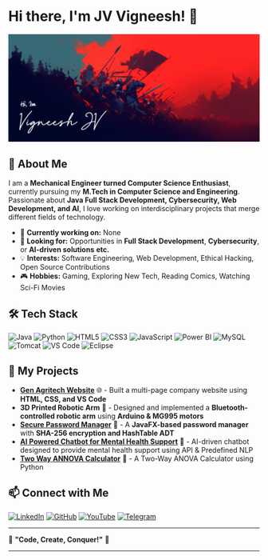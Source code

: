 # Hi there, I'm JV Vigneesh! 👋
![Banner](img/ProfileBanner.png)

## 🚀 About Me
I am a **Mechanical Engineer turned Computer Science Enthusiast**, currently pursuing my **M.Tech in Computer Science and Engineering**. Passionate about **Java Full Stack Development, Cybersecurity, Web Development, and AI**, I love working on interdisciplinary projects that merge different fields of technology.

- 🔭 **Currently working on:** None 
- 🎯 **Looking for:** Opportunities in **Full Stack Development**, **Cybersecurity**, or **AI-driven solutions** **etc.**  
- 💡 **Interests:** Software Engineering, Web Development, Ethical Hacking, Open Source Contributions  
- 🎮 **Hobbies:** Gaming, Exploring New Tech, Reading Comics, Watching Sci-Fi Movies  

## 🛠 Tech Stack

![Java](https://img.shields.io/badge/Java-ED8B00?style=for-the-badge&logo=java&logoColor=white)
![Python](https://img.shields.io/badge/Python-3776AB?style=for-the-badge&logo=python&logoColor=white)
![HTML5](https://img.shields.io/badge/HTML5-E34F26?style=for-the-badge&logo=html5&logoColor=white)
![CSS3](https://img.shields.io/badge/CSS3-1572B6?style=for-the-badge&logo=css3&logoColor=white)
![JavaScript](https://img.shields.io/badge/JavaScript-F7DF1E?style=for-the-badge&logo=javascript&logoColor=black)
![Power BI](https://img.shields.io/badge/PowerBI-F2C811?style=for-the-badge&logo=powerbi&logoColor=black)
![MySQL](https://img.shields.io/badge/MySQL-005C84?style=for-the-badge&logo=mysql&logoColor=white)
![Tomcat](https://img.shields.io/badge/Tomcat-F8DC75?style=for-the-badge&logo=apachetomcat&logoColor=black)
![VS Code](https://img.shields.io/badge/VS%20Code-0078D4?style=for-the-badge&logo=visualstudiocode&logoColor=white)
![Eclipse](https://img.shields.io/badge/Eclipse-2C2255?style=for-the-badge&logo=eclipse&logoColor=white)


## 🚀 My Projects
- **[Gen Agritech Website](http://genagritech.com/)** 🌐 - Built a multi-page company website using **HTML, CSS, and VS Code**
- **3D Printed Robotic Arm** 🤖 - Designed and implemented a **Bluetooth-controlled robotic arm** using **Arduino & MG995 motors**
- **[Secure Password Manager](https://github.com/JV-Vigneesh/Secure-Password-Management-System)** 🔐 - A **JavaFX-based password manager** with **SHA-256 encryption and HashTable ADT**
- **[AI Powered Chatbot for Mental Health Support](https://github.com/JV-Vigneesh/AI-Powered-Chatbot-for-Mental-Health-Support)** 🤖 - AI-driven chatbot designed to provide mental health support using API & Predefined NLP
- **[Two Way ANNOVA Calculator](https://github.com/JV-Vigneesh/Two-Way-ANNOVA)** 🧮 - A Two-Way ANOVA Calculator using Python

## 📫 Connect with Me
[![LinkedIn](https://img.shields.io/badge/LinkedIn-0A66C2?style=for-the-badge&logo=linkedin&logoColor=white)](https://www.linkedin.com/in/vigneeshjv/)  [![GitHub](https://img.shields.io/badge/GitHub-181717?style=for-the-badge&logo=github&logoColor=white)](https://github.com/vigneeshjv)  [![YouTube](https://img.shields.io/badge/YouTube-FF0000?style=for-the-badge&logo=youtube&logoColor=white)](https://www.youtube.com/@havocgamingyt25)  [![Telegram](https://img.shields.io/badge/Telegram-26A5E4?style=for-the-badge&logo=telegram&logoColor=white)](http://t.me/havocking25)  




---
🌟 **"Code, Create, Conquer!"** 🚀

---
